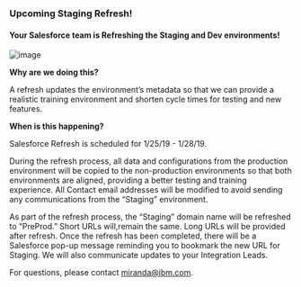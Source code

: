 ### Upcoming Staging Refresh!

#### Your Salesforce team is Refreshing the Staging and Dev environments! 

![image](https://media.github.ibm.com/user/146797/files/a3d0f47c-f701-11e8-97cd-75ada7dcb28b)

**Why are we doing this?** 

A refresh updates the environment’s metadata so that we can provide a realistic training environment and shorten cycle times for testing and new features. 

 

**When is this happening?** 

Salesforce Refresh is scheduled for 1/25/19 - 1/28/19.  

During the refresh process, all data and configurations from the production environment will be copied to the non-production environments so that both environments are aligned, providing a better testing and training experience. All Contact email addresses will be modified to avoid sending any communications from the “Staging” environment.

As part of the refresh process, the “Staging” domain name will be refreshed to “PreProd.” Short URLs will,remain the same.  Long URLs will be provided after refresh. Once the refresh has been completed, there will be a Salesforce pop-up message reminding you to bookmark the new URL for Staging. We will also communicate updates to your Integration Leads. 

For questions, please contact miranda@ibm.com.

 
